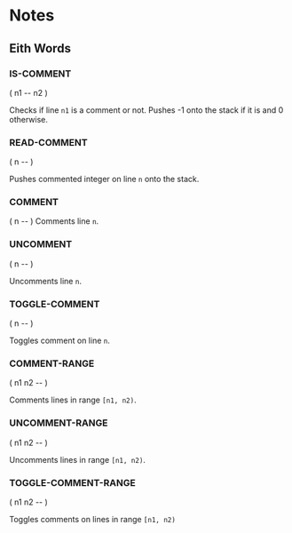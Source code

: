 # Notes

## Eith Words

### IS-COMMENT

( n1 -- n2 )

Checks if line `n1` is a comment or not. Pushes -1 onto the stack if
it is and 0 otherwise.


### READ-COMMENT

( n -- )

Pushes commented integer on line `n` onto the stack.


### COMMENT

( n -- )
Comments line `n`.


### UNCOMMENT

( n -- )

Uncomments line `n`.

### TOGGLE-COMMENT

( n -- )

Toggles comment on line `n`.

### COMMENT-RANGE

( n1 n2 -- )

Comments lines in range `[n1, n2)`.


### UNCOMMENT-RANGE

( n1 n2 -- )

Uncomments lines in range `[n1, n2)`.

### TOGGLE-COMMENT-RANGE

( n1 n2 -- )

Toggles comments on lines in range `[n1, n2)`